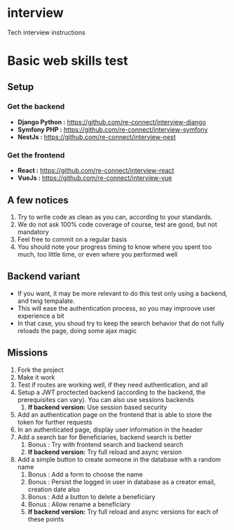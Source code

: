 # interview
Tech interview instructions

# Basic web skills test


## Setup

### Get the backend

- **Django Python :** https://github.com/re-connect/interview-django
- **Symfony PHP :** https://github.com/re-connect/interview-symfony
- **NestJs :** https://github.com/re-connect/interview-nest

### Get the frontend

- **React :** https://github.com/re-connect/interview-react
- **VueJs :** https://github.com/re-connect/interview-vue

## A few notices

1. Try to write code as clean as you can, according to your standards.
2. We do not ask 100% code coverage of course, test are good, but not mandatory
3. Feel free to commit on a regular basis
4. You should note your progress timing to know where you spent too much, too little time, or even where you performed well

## Backend variant

* If you want, it may be more relevant to do this test only using a backend, and twig tempalate.
* This will ease the authentication process, so you may improove user experience a bit
* In that case, you shoud try to keep the search behavior that do not fully reloads the page, doing some ajax magic

## Missions

1. Fork the project
2. Make it work
3. Test if routes are working well, if they need authentication, and all
4. Setup a JWT proctected backend (according to the backend, the prerequisites can vary). You can also use sessions backends
   1. **If backend version:** Use session based security
6. Add an authentication page on the frontend that is able to store the token for further requests
7. In an authenticated page, display user information in the header
8. Add a search bar for Beneficiaries, backend search is better
   1. Bonus : Try with frontend search and backend search
   2. **If backend version:** Try full reload and async version
9. Add a simple button to create someone in the database with a random name
   1. Bonus : Add a form to choose the name
   2. Bonus : Persist the logged in user in database as a creator email, creation date also
   3. Bonus : Add a button to delete a beneficiary
   4. Bonus : Allow rename a beneficiary
   5. **If backend version:** Try full reload and async versions for each of these points

